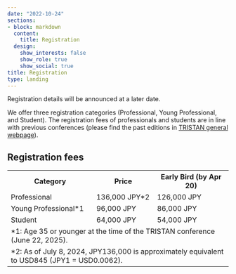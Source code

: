 ```yaml
---
date: "2022-10-24"
sections:
- block: markdown
  content:
    title: Registration
  design:
    show_interests: false
    show_role: true
    show_social: true
title: Registration
type: landing
---
```


<!-- Please see below for a list of topics. -->
Registration details will be announced at a later date.

We offer three registration categories (Professional, Young Professional, and Student). The registration fees of professionals and students are in line with previous conferences (please find the past editions in [TRISTAN general webpage](https://tristanconference.org/past-editions)).

## Registration fees

<table>
  <tr>
    <th>Category</th>
    <th>Price</th>
    <th>Early Bird (by Apr 20)</th>
  </tr>
  <tr>
    <td>Professional</td>
    <td>136,000 JPY*2</td>
    <td>126,000 JPY</td>
  </tr>
  <tr>
    <td>Young Professional*1</td>
    <td>96,000 JPY</td>
    <td>86,000 JPY</td>
  </tr>
  <tr>
    <td>Student</td>
    <td>64,000 JPY</td>
    <td>54,000 JPY</td>
  </tr>
  <tr>
    <td colspan="3">*1: Age 35 or younger at the time of the TRISTAN conference (June 22, 2025). </td>
  </tr>
  <tr>
    <td colspan="3">*2: As of July 8, 2024, JPY136,000 is approximately equivalent to USD845 (JPY1 = USD0.0062).</td>
  </tr>
</table>
